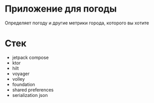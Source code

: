 # Приложение для погоды

Определяет погоду и другие метрики города, которого вы хотите

# Стек
- jetpack compose
- ktor
- hilt
- voyager
- volley
- foundation
- shared preferences
- serialization json